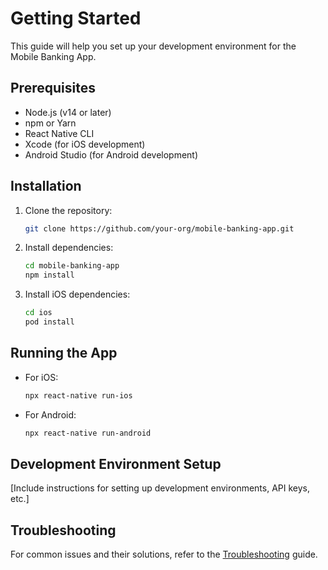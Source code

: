 # Getting Started

This guide will help you set up your development environment for the Mobile Banking App.

## Prerequisites

- Node.js (v14 or later)
- npm or Yarn
- React Native CLI
- Xcode (for iOS development)
- Android Studio (for Android development)

## Installation

1. Clone the repository:
   ```bash
   git clone https://github.com/your-org/mobile-banking-app.git
   ```

2. Install dependencies:
   ```bash
   cd mobile-banking-app
   npm install
   ```

3. Install iOS dependencies:
   ```bash
   cd ios
   pod install
   ```

## Running the App

- For iOS:
  ```bash
  npx react-native run-ios
  ```

- For Android:
  ```bash
  npx react-native run-android
  ```

## Development Environment Setup

[Include instructions for setting up development environments, API keys, etc.]

## Troubleshooting

For common issues and their solutions, refer to the [Troubleshooting](troubleshooting.md) guide.
